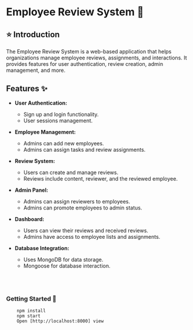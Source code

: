 # Employee Review System 📝

## ⭐ Introduction

The Employee Review System is a web-based application that helps organizations manage employee reviews, assignments, and interactions. It provides features for user authentication, review creation, admin management, and more.


## Features ✨

- **User Authentication:**
  - Sign up and login functionality.
  - User sessions management.

- **Employee Management:**
  - Admins can add new employees.
  - Admins can assign tasks and review assignments.

- **Review System:**
  - Users can create and manage reviews.
  - Reviews include content, reviewer, and the reviewed employee.

- **Admin Panel:**
  - Admins can assign reviewers to employees.
  - Admins can promote employees to admin status.

- **Dashboard:**
  - Users can view their reviews and received reviews.
  - Admins have access to employee lists and assignments.

- **Database Integration:**
  - Uses MongoDB for data storage.
  - Mongoose for database interaction.


<br/>
<br/>

### Getting Started 🚀
```shell
    npm install
    npm start
    Open [http://localhost:8000] view
```
